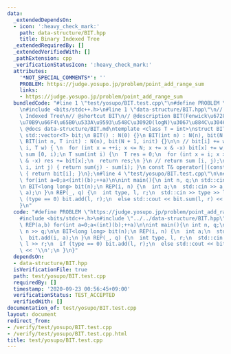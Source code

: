```yaml
---
data:
  _extendedDependsOn:
  - icon: ':heavy_check_mark:'
    path: data-structure/BIT.hpp
    title: Binary Indexed Tree
  _extendedRequiredBy: []
  _extendedVerifiedWith: []
  _pathExtension: cpp
  _verificationStatusIcon: ':heavy_check_mark:'
  attributes:
    '*NOT_SPECIAL_COMMENTS*': ''
    PROBLEM: https://judge.yosupo.jp/problem/point_add_range_sum
    links:
    - https://judge.yosupo.jp/problem/point_add_range_sum
  bundledCode: "#line 1 \"test/yosupo/BIT.test.cpp\"\n#define PROBLEM \"https://judge.yosupo.jp/problem/point_add_range_sum\"\
    \n#include <bits/stdc++.h>\n#line 1 \"data-structure/BIT.hpp\"\n// @brief Binary\
    \ Indexed Tree\n// @shortcut BIT\n// @description BIT(Fenwick\u6728)\uFF0E\u5358\
    \u70B9\u66F4\u65B0\u533A\u9593\u548C\u3092O(logN)\u3067\u884C\u3046\uFF0E\n//\
    \ @docs data-structure/BIT.md\ntemplate <class T = int>\nstruct BIT {\n int N;\n\
    \ std::vector<T> bit;\n BIT() : N(0) {}\n BIT(int n) : N(n), bit(N + 1, 0) {}\n\
    \ BIT(int n, T init) : N(n), bit(N + 1, init) {}\n\n // bit[i] += w;\n void add(int\
    \ i, T w) { \n  for (int x = ++i; x <= N; x += x & -x) bit[x] += w;\n }\n // return\
    \ sum [0, i);\n T sum(int i) {\n  T res = 0;\n  for (int x = i; x > 0; x -= x\
    \ & -x) res += bit[x];\n  return res;\n }\n // return sum [i, j);\n T sum(int\
    \ i, int j) { return sum(j) - sum(i); }\n const T& operator[](const int& i) const\
    \ { return bit[i]; }\n};\n#line 4 \"test/yosupo/BIT.test.cpp\"\n\n#define REP(a,b)\
    \ for(int a=0;a<(int)(b);++a)\n\nint main(){\n int n, q;\n std::cin >> n >> q;\n\
    \n BIT<long long> bit(n);\n REP(i, n) {\n  int a;\n  std::cin >> a;\n  bit.add(i,\
    \ a);\n }\n REP(_, q) {\n  int type, l, r;\n  std::cin >> type >> l >> r;\n  if\
    \ (type == 0) bit.add(l, r);\n  else std::cout << bit.sum(l, r) << '\\n';\n }\n\
    }\n"
  code: "#define PROBLEM \"https://judge.yosupo.jp/problem/point_add_range_sum\"\n\
    #include <bits/stdc++.h>\n#include \"../../data-structure/BIT.hpp\"\n\n#define\
    \ REP(a,b) for(int a=0;a<(int)(b);++a)\n\nint main(){\n int n, q;\n std::cin >>\
    \ n >> q;\n\n BIT<long long> bit(n);\n REP(i, n) {\n  int a;\n  std::cin >> a;\n\
    \  bit.add(i, a);\n }\n REP(_, q) {\n  int type, l, r;\n  std::cin >> type >>\
    \ l >> r;\n  if (type == 0) bit.add(l, r);\n  else std::cout << bit.sum(l, r)\
    \ << '\\n';\n }\n}"
  dependsOn:
  - data-structure/BIT.hpp
  isVerificationFile: true
  path: test/yosupo/BIT.test.cpp
  requiredBy: []
  timestamp: '2020-09-23 00:56:45+09:00'
  verificationStatus: TEST_ACCEPTED
  verifiedWith: []
documentation_of: test/yosupo/BIT.test.cpp
layout: document
redirect_from:
- /verify/test/yosupo/BIT.test.cpp
- /verify/test/yosupo/BIT.test.cpp.html
title: test/yosupo/BIT.test.cpp
---
```

